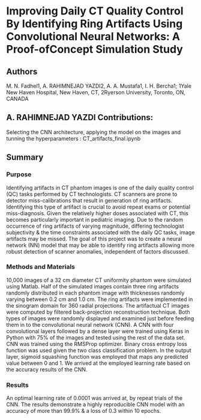 # Improving Daily CT Quality Control By Identifying Ring Artifacts Using Convolutional Neural Networks: A Proof-ofConcept Simulation Study

## Authors
M. N. Fadhel1, A. RAHIMNEJAD YAZDI2, A. A. Mustafa1, I. H. Bercha1;
1Yale New Haven Hospital, New Haven, CT, 2Ryerson University, Toronto, ON, CANADA

## A. RAHIMNEJAD YAZDI Contributions:
Selecting the CNN architecture, applying the model on the images and tunning the hyperparameters : CT_artifacts_final.ipynb


## Summary

### Purpose
Identifying artifacts in CT phantom images is one of the daily quality control (QC) tasks performed by CT technologists. CT scanners are prone to detector miss-calibrations that result in generation of ring artifacts. Identifying this type of artifact is crucial to avoid repeat exams or potential miss-diagnosis. Given the relatively higher doses associated with CT, this becomes particularly important in pediatric imaging. Due to the random occurrence of ring artifacts of varying magnitude, differing technologist subjectivity & the time constraints associated with the daily QC tasks, image artifacts may be missed. The goal of this project was to create a neural network (NN) model that may be able to identify ring artifacts allowing more robust detection of scanner anomalies, independent of factors discussed.

### Methods and Materials
10,000 images of a 32 cm diameter CT uniformity phantom were simulated using Matlab. Half of the simulated images contain three ring artifacts randomly distributed in each phantom image with thicknesses randomly varying between 0.2 cm and 1.0 cm. The ring artifacts were implemented in the sinogram domain for 360 radial projections. The artifactual CT images were computed by filtered back-projection reconstruction technique. Both types of images were randomly displayed and examined just before feeding them in to the convolutional neural network (CNN). A CNN with four convolutional layers followed by a dense layer were trained using Keras in Python with 75% of the images and tested using the rest of the data set. CNN was trained using the RMSProp optimizer. Binary cross entropy loss function was used given the two class classification problem. In the output layer, sigmoid squashing function was employed that maps any predicted value between 0 and 1. We arrived at the employed learning rate based on the accuracy results of the CNN.

### Results
An optimal learning rate of 0.0001 was arrived at, by repeat trials of the CNN. The results demonstrate a highly reproducible CNN model with an accuracy of more than 99.9% & a loss of 0.3 within 10 epochs.
